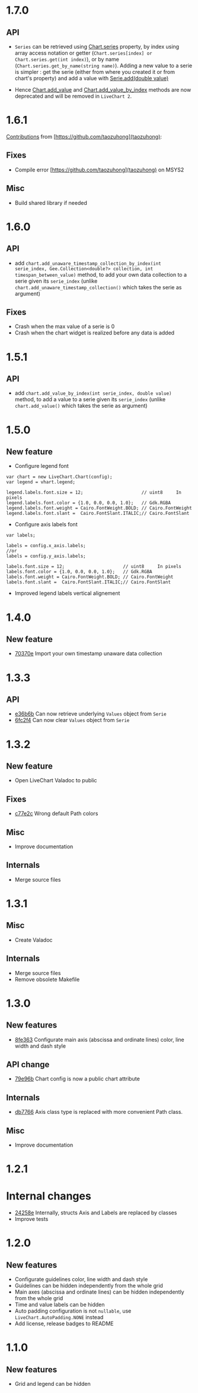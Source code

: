 # 1.7.0

## API

* `Series` can be retrieved using [Chart.series](https://lcallarec.github.io/live-chart/Livechart/LiveChart.Series.html) property, by index using array access notation or getter (`Chart.series[index] or Chart.series.get(int index)`), or by name (`Chart.series.get_by_name(string name)`). Adding a new value to a serie is simpler : get the serie (either from where you created it or from chart's property) and add a value with [Serie.add(double value)](https://lcallarec.github.io/live-chart/Livechart/LiveChart.Serie.add.html)

* Hence [Chart.add_value](https://lcallarec.github.io/live-chart/Livechart/LiveChart.Chart.add_value.html) and [Chart.add_value_by_index](https://lcallarec.github.io/live-chart/Livechart/LiveChart.Chart.add_value_by_index.html) methods are now deprecated and will be removed in `LiveChart 2`.

# 1.6.1

[Contributions](https://github.com/lcallarec/live-chart/pull/19) from [https://github.com/taozuhong](taozuhong):

## Fixes

* Compile error [https://github.com/taozuhong](taozuhong) on MSYS2

## Misc

* Build shared library if needed

# 1.6.0

## API

* add `chart.add_unaware_timestamp_collection_by_index(int serie_index, Gee.Collection<double?> collection, int timespan_between_value)` method, to add your own data collection to a serie given its `serie_index` (unlike `chart.add_unaware_timestamp_collection()` which takes the serie as argument)

## Fixes

* Crash when the max value of a serie is 0
* Crash when the chart widget is realized before any data is added

# 1.5.1

## API

* add `chart.add_value_by_index(int serie_index, double value)` method, to add a value to a serie given its `serie_index` (unlike `chart.add_value()` which takes the serie as argument)

# 1.5.0

## New feature

* Configure legend font

```vala
var chart = new LiveChart.Chart(config);
var legend = vhart.legend;

legend.labels.font.size = 12;                      // uint8     In pixels
legend.labels.font.color = {1.0, 0.0, 0.0, 1.0};   // Gdk.RGBA
legend.labels.font.weight = Cairo.FontWeight.BOLD; // Cairo.FontWeight
legend.labels.font.slant =  Cairo.FontSlant.ITALIC;// Cairo.FontSlant
```

* Configure axis labels font
  
```vala
var labels;

labels = config.x_axis.labels;
//or
labels = config.y_axis.labels;

labels.font.size = 12;                      // uint8     In pixels
labels.font.color = {1.0, 0.0, 0.0, 1.0};   // Gdk.RGBA
labels.font.weight = Cairo.FontWeight.BOLD; // Cairo.FontWeight
labels.font.slant =  Cairo.FontSlant.ITALIC;// Cairo.FontSlant
```

* Improved legend labels vertical alignement

# 1.4.0

## New feature

* [70370e](https://github.com/lcallarec/live-chart/commit/70370e76559ee92d4feea58cd8ced0c98d9da95d) Import your own timestamp unaware data collection

# 1.3.3

## API

* [e36b6b](https://github.com/lcallarec/live-chart/commit/e36b6b59d178d8d72316aed040cfc5fa074b7b5a) Can now retrieve underlying `Values` object from `Serie` 
* [6fc2f4](https://github.com/lcallarec/live-chart/commit/6fc2f4451879fb05a511644cc8807a3bb8de4d0f) Can now clear `Values` object from `Serie`

# 1.3.2

## New feature

* Open LiveChart Valadoc to public

## Fixes

* [c77e2c](https://github.com/lcallarec/live-chart/commit/c77e2cbb0dcf7d343806408f3ed52ae9090f01a3) Wrong default Path colors

## Misc

* Improve documentation

## Internals

* Merge source files

# 1.3.1

## Misc

* Create Valadoc

## Internals

* Merge source files
* Remove obsolete Makefile


# 1.3.0

## New features
* [8fe363](https://github.com/lcallarec/live-chart/commit/8fe363eb6aba8acfd00ae3a57108477fdda6b3a1) Configurate main axis (abscissa and ordinate lines) color, line width and dash style

## API change

* [79e96b](https://github.com/lcallarec/live-chart/commit/79e96bf43106d489efa290f57d3575a447ece0aa) Chart config is now a public chart attribute

## Internals

* [db7766](https://github.com/lcallarec/live-chart/commit/db7766b5b5dbf4ca0cb7ea0c9cc474d5231cd36e) Axis class type is replaced with more convenient Path class.

## Misc

* Improve documentation

# 1.2.1

# Internal changes

* [24258e](https://github.com/lcallarec/live-chart/commit/24258e44df775fad92aa432d26cccf9f6bc01160) Internally, structs Axis and Labels are replaced by classes 
* Improve tests

# 1.2.0

## New features

* Configurate guidelines color, line width and dash style
* Guidelines can be hidden independently from the whole grid
* Main axes (abscissa and ordinate lines) can be hidden independently from the whole grid
* Time and value labels can be hidden
* Auto padding configuration is not `nullable`, use `LiveChart.AutoPadding.NONE` instead
* Add license, release badges to README

# 1.1.0

## New features

* Grid and legend can be hidden